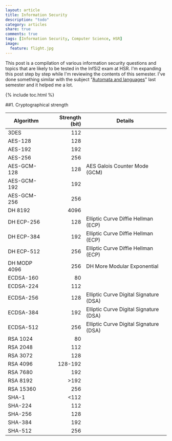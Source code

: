 ```yaml
---
layout: article
title: Information Security
description: "todo"
category: articles
share: true
comments: true
tags: [Information Security, Computer Science, HSR]
image:
  feature: flight.jpg
---
```


This post is a compilation of various information security questions and topics that are likely to be tested in the
InfSi2 exam at HSR. I'm expanding this post step by step while I'm reviewing the contents of this semester. I've done
something similar with the subject "[Automata and languages](/articles/44-questions-and-36-terms-about-automata-and-languages/)" last semester and it helped me a lot.

{% include toc.html %}

##1. Cryptographical strength

| Algorithm    | Strength (bit) | Details                                |
|--------------|---------------:|----------------------------------------|
| 3DES         |            112 |                                        |
| AES-128      |            128 |                                        |
| AES-192      |            192 |                                        |
| AES-256      |            256 |                                        |
| AES-GCM-128  |            128 | AES Galois Counter Mode (GCM)          |
| AES-GCM-192  |            192 |                                        |
| AES-GCM-256  |            256 |                                        |
| DH 8192      |           4096 |                                        |
| DH ECP-256   |            128 | Elliptic Curve Diffie Hellman (ECP)    |
| DH ECP-384   |            192 | Elliptic Curve Diffie Hellman (ECP)    |
| DH ECP-512   |            256 | Elliptic Curve Diffie Hellman (ECP)    |
| DH MODP 4096 |            256 | DH More Modular Exponential            |
| ECDSA-160    |             80 |                                        |
| ECDSA-224    |            112 |                                        |
| ECDSA-256    |            128 | Elliptic Curve Digital Signature (DSA) |
| ECDSA-384    |            192 | Elliptic Curve Digital Signature (DSA) |
| ECDSA-512    |            256 | Elliptic Curve Digital Signature (DSA) |
| RSA 1024     |             80 |                                        |
| RSA 2048     |            112 |                                        |
| RSA 3072     |            128 |                                        |
| RSA 4096     |        128-192 |                                        |
| RSA 7680     |            192 |                                        |
| RSA 8192     |           >192 |                                        |
| RSA 15360    |            256 |                                        |
| SHA-1        |           <112 |                                        |
| SHA-224      |            112 |                                        |
| SHA-256      |            128 |                                        |
| SHA-384      |            192 |                                        |
| SHA-512      |            256 |                                        |

